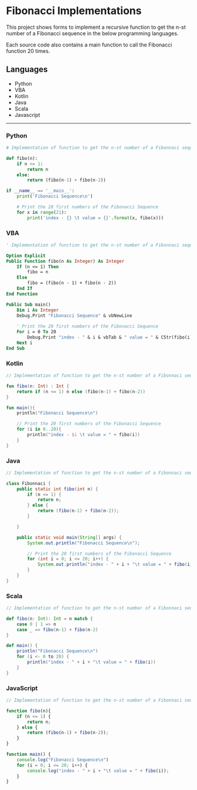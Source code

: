 # Fibonacci Implementations
This project shows forms to implement a recursive function to get the n-st number of a Fibonacci sequence in the below programming languages.

Each source code also contains a main function to call the Fibonacci function 20 times.

## Languages
* Python
* VBA
* Kotlin
* Java
* Scala
* Javascript

---

### Python
```python
# Implementation of function to get the n-st number of a Fibonnaci sequence in Python 

def fibo(n):
    if n <= 1:
        return n
    else:
        return (fibo(n-1) + fibo(n-2))

if __name__ == '__main__':
    print('Fibonacci Sequence\n')

    # Print the 20 first numbers of the Fibonacci Sequence
    for x in range(21):
        print('index - {} \t value = {}'.format(x, fibo(x)))
```

### VBA
```vb
' Implementation of function to get the n-st number of a Fibonnaci sequence in VBA

Option Explicit
Public Function fibo(n As Integer) As Integer
    If (n <= 1) Then
        fibo = n
    Else
        fibo = (fibo(n - 1) + fibo(n - 2))
    End If
End Function

Public Sub main()
    Dim i As Integer
    Debug.Print "Fibonacci Sequence" & vbNewLine
    
    ' Print the 20 first numbers of the Fibonacci Sequence 
    For i = 0 To 20
        Debug.Print "index - " & i & vbTab & " value = " & CStr(fibo(i))
    Next i
End Sub
```

### Kotlin
```kotlin
// Implementation of function to get the n-st number of a Fibonnaci sequence in Kotlin

fun fibo(n: Int) : Int {
    return if (n <= 1) n else (fibo(n-1) + fibo(n-2))
}

fun main(){
    println("Fibonacci Sequence\n")

    // Print the 20 first numbers of the Fibonacci Sequence
    for (i in 0..20){
        println("index - $i \t value = " + fibo(i))
    }
}
```

### Java
```java
// Implementation of function to get the n-st number of a Fibonnaci sequence in Java

class Fibonnaci {
    public static int fibo(int n) {
        if (n <= 1) {
            return n;
        } else {
            return (fibo(n-1) + fibo(n-2));
        }

    }

    public static void main(String[] args) {
        System.out.println("Fibonacci Sequence\n");

        // Print the 20 first numbers of the Fibonacci Sequence
        for (int i = 0; i <= 20; i++) {
            System.out.println("index - " + i + "\t value = " + fibo(i));
        }
    }
}
```

### Scala
```scala
// Implementation of function to get the n-st number of a Fibonnaci sequence in Scala

def fibo(n: Int): Int = n match {
    case 0 | 1 => n
    case _ => fibo(n-1) + fibo(n-2)
}

def main() {
    println("Fibonacci Sequence\n")
    for (i <- 0 to 20) {
        println("index - " + i + "\t value = " + fibo(i))
    }   
}
```

### JavaScript
```javascript
// Implementation of function to get the n-st number of a Fibonnaci sequence in JavaScript

function fibo(n){
    if (n <= 1) {
        return n;
    } else {
        return (fibo(n-1) + fibo(n-2));
    }
}

function main() {
    console.log("Fibonacci Sequence\n")
    for (i = 0; i <= 20; i++) {
        console.log("index - " + i + "\t value = " + fibo(i));
    }
}
```